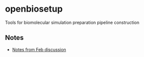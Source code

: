 # openbiosetup
Tools for biomolecular simulation preparation pipeline construction

## Notes
* [Notes from Feb discussion](https://github.com/OpenBioSim/openbiosetup/wiki/Chodera-lab-discussion-mid-feb)
